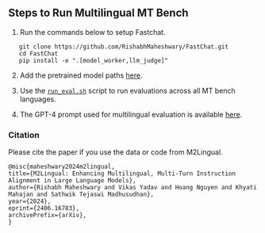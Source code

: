 ## Steps to Run Multilingual MT Bench

1. Run the commands below to setup Fastchat.
```
   git clone https://github.com/RishabhMaheshwary/FastChat.git
   cd FastChat
   pip install -e ".[model_worker,llm_judge]"
```
2. Add the pretrained model paths [here](https://github.com/RishabhMaheshwary/FastChat/blob/1f1733b5bd0257559c33b698987bd7b1fbe65713/fastchat/llm_judge/run_eval.sh#L22).

3. Use the [`run_eval.sh`](https://github.com/RishabhMaheshwary/FastChat/blob/main/fastchat/llm_judge/run_eval.sh) script to run evaluations across all MT bench languages. 

4. The GPT-4 prompt used for multilingual evaluation is available [here](https://github.com/RishabhMaheshwary/FastChat/blob/main/fastchat/llm_judge/data/judge_prompts_multilingual.jsonl).


### Citation

Please cite the paper if you use the data or code from M2Lingual.

```
@misc{maheshwary2024m2lingual, 
title={M2Lingual: Enhancing Multilingual, Multi-Turn Instruction Alignment in Large Language Models},
author={Rishabh Maheshwary and Vikas Yadav and Hoang Nguyen and Khyati Mahajan and Sathwik Tejaswi Madhusudhan},
year={2024},
eprint={2406.16783},
archivePrefix={arXiv},
}
```
